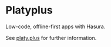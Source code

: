 # Platyplus

Low-code, offline-first apps with Hasura.

See [platy.plus](https://platy.plus) for further information.
